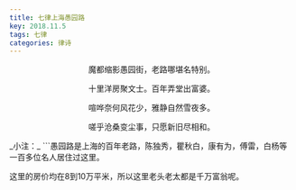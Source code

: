 ```yaml
---
title: 七律上海愚园路
key: 2018.11.5
tags: 七律
categories: 律诗
---
```


<p align="center">魔都缩影愚园街，老路哪堪名特别。
</p>
<p align="center">十里洋房聚文士。百年弄堂出富婆。
</p>
<p align="center">喧哗奈何风花少，雅静自然雪夜多。
</p>
<p align="center">嗟乎沧桑变尘事，只愿新旧尽相和。
</p>
_小注：_
```愚园路是上海的百年老路，陈独秀，瞿秋白，康有为，傅雷，白杨等一百多位名人居住过这里。

这里的房价均在8到10万平米，所以这里老头老太都是千万富翁呢。

```